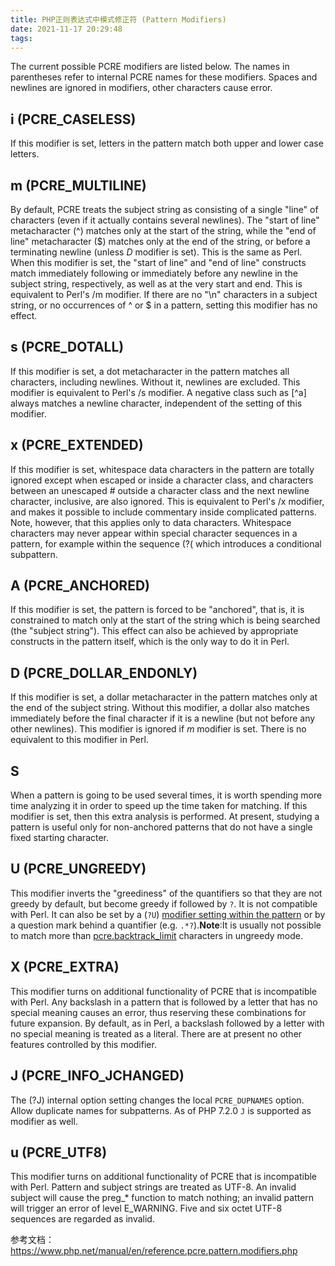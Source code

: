 ```yaml
---
title: PHP正则表达式中模式修正符 (Pattern Modifiers)
date: 2021-11-17 20:29:48
tags:
---
```


The current possible PCRE modifiers are listed below. The names in parentheses refer to internal PCRE names for these modifiers. Spaces and newlines are ignored in modifiers, other characters cause error.

##  i (PCRE_CASELESS)

  If this modifier is set, letters in the pattern match both upper and lower case letters.

## m (PCRE_MULTILINE)

  By default, PCRE treats the subject string as consisting of a single &quot;line&quot; of characters (even if it actually contains several newlines). The &quot;start of line&quot; metacharacter (^) matches only at the start of the string, while the &quot;end of line&quot; metacharacter ($) matches only at the end of the string, or before a terminating newline (unless *D* modifier is set). This is the same as Perl. When this modifier is set, the &quot;start of line&quot; and &quot;end of line&quot; constructs match immediately following or immediately before any newline in the subject string, respectively, as well as at the very start and end. This is equivalent to Perl&#039;s /m modifier. If there are no &quot;\n&quot; characters in a subject string, or no occurrences of ^ or $ in a pattern, setting this modifier has no effect.

##  s (PCRE_DOTALL)

  If this modifier is set, a dot metacharacter in the pattern matches all characters, including newlines. Without it, newlines are excluded. This modifier is equivalent to Perl&#039;s /s modifier. A negative class such as [^a] always matches a newline character, independent of the setting of this modifier.

##  x (PCRE_EXTENDED)

  If this modifier is set, whitespace data characters in the pattern are totally ignored except when escaped or inside a character class, and characters between an unescaped # outside a character class and the next newline character, inclusive, are also ignored. This is equivalent to Perl&#039;s /x modifier, and makes it possible to include commentary inside complicated patterns. Note, however, that this applies only to data characters. Whitespace characters may never appear within special character sequences in a pattern, for example within the sequence (?( which introduces a conditional subpattern.

##  A (PCRE_ANCHORED)

  If this modifier is set, the pattern is forced to be &quot;anchored&quot;, that is, it is constrained to match only at the start of the string which is being searched (the &quot;subject string&quot;). This effect can also be achieved by appropriate constructs in the pattern itself, which is the only way to do it in Perl.

##  D (PCRE_DOLLAR_ENDONLY)

  If this modifier is set, a dollar metacharacter in the pattern matches only at the end of the subject string. Without this modifier, a dollar also matches immediately before the final character if it is a newline (but not before any other newlines). This modifier is ignored if *m* modifier is set. There is no equivalent to this modifier in Perl.

##  S

  When a pattern is going to be used several times, it is worth spending more time analyzing it in order to speed up the time taken for matching. If this modifier is set, then this extra analysis is performed. At present, studying a pattern is useful only for non-anchored patterns that do not have a single fixed starting character.

##  U (PCRE_UNGREEDY)

  This modifier inverts the &quot;greediness&quot; of the quantifiers so that they are not greedy by default, but become greedy if followed by `?`. It is not compatible with Perl. It can also be set by a (`?U`) [modifier setting within the pattern](https://www.php.net/manual/en/regexp.reference.internal-options.php) or by a question mark behind a quantifier (e.g. `.*?`).**Note**:It is usually not possible to match more than [pcre.backtrack_limit](https://www.php.net/manual/en/pcre.configuration.php#ini.pcre.backtrack-limit) characters in ungreedy mode.

##  X (PCRE_EXTRA)

  This modifier turns on additional functionality of PCRE that is incompatible with Perl. Any backslash in a pattern that is followed by a letter that has no special meaning causes an error, thus reserving these combinations for future expansion. By default, as in Perl, a backslash followed by a letter with no special meaning is treated as a literal. There are at present no other features controlled by this modifier.

##  J (PCRE_INFO_JCHANGED)

  The (?J) internal option setting changes the local `PCRE_DUPNAMES` option. Allow duplicate names for subpatterns. As of PHP 7.2.0 `J` is supported as modifier as well.

##  u (PCRE_UTF8)

  This modifier turns on additional functionality of PCRE that is incompatible with Perl. Pattern and subject strings are treated as UTF-8. An invalid subject will cause the preg_* function to match nothing; an invalid pattern will trigger an error of level E_WARNING. Five and six octet UTF-8 sequences are regarded as invalid.
  
参考文档：https://www.php.net/manual/en/reference.pcre.pattern.modifiers.php